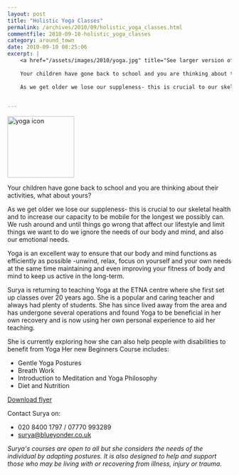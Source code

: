 ```yaml
---
layout: post
title: "Holistic Yoga Classes"
permalink: /archives/2010/09/holistic_yoga_classes.html
commentfile: 2010-09-10-holistic_yoga_classes
category: around_town
date: 2010-09-10 08:25:06
excerpt: |
    <a href="/assets/images/2010/yoga.jpg" title="See larger version of - yoga icon"><img src="/assets/images/2010/yoga_thumb.jpg" width="150" height="138" alt="yoga icon" class=" right" /></a>
    
    Your children have gone back to school and you are thinking about their activities, what about yours?
    
    As we get older we lose our suppleness- this is crucial to our skeletal health and to increase our capacity to be mobile for the longest we possibly can. We rush around and until things go wrong that affect our lifestyle and limit things we want to do we ignore the needs of our body and mind, and also  our emotional needs.
    

---
```


<a href="/assets/images/2010/yoga.jpg" title="See larger version of - yoga icon"><img src="/assets/images/2010/yoga_thumb.jpg" width="150" height="138" alt="yoga icon" class=" right" /></a>

Your children have gone back to school and you are thinking about their activities, what about yours?

As we get older we lose our suppleness- this is crucial to our skeletal health and to increase our capacity to be mobile for the longest we possibly can. We rush around and until things go wrong that affect our lifestyle and limit things we want to do we ignore the needs of our body and mind, and also our emotional needs.

Yoga is an excellent way to ensure that our body and mind functions as efficiently as possible -unwind, relax, focus on yourself and your own needs at the same time maintaining and even improving your fitness of body and mind to keep us active in the long-term.

Surya is returning to teaching Yoga at the ETNA centre where she first set up classes over 20 years ago. She is a popular and caring teacher and always had plenty of students. She has since lived away from the area and has undergone several operations and found Yoga to be beneficial in her own recovery and is now using her own personal experience to aid her teaching.

She is currently exploring how she can also help people with disabilities to benefit from Yoga Her new Beginners Course includes:

-   Gentle Yoga Postures
-   Breath Work
-   Introduction to Meditation and Yoga Philosophy
-   Diet and Nutrition

[Download flyer](https://stmargarets.london/images//poster_yoga6.pdf)

Contact Surya on:

-   020 8400 1797 / 07770 993289
-   <surya@blueyonder.co.uk>

*Surya's courses are open to all but she considers the needs of the individual by adapting postures. It is also designed to help and support those who may be living with or recovering from illness, injury or trauma.*
